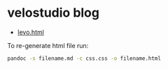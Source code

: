 # velostudio blog

* [levo.html](https://velostudio.github.io/blog/levo.html)

To re-generate html file run:

```sh
pandoc -s filename.md -c css.css -o filename.html
```
